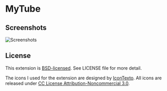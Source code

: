 # MyTube

## Screenshots

![Screenshots](http://dl.dropbox.com/u/10533595/MyTube.png)

## License

This extension is [BSD-licensed](http://www.opensource.org/licenses/BSD-3-Clause). See LICENSE file for more detail.

The icons I used for the extension are designed by [IconTexto](http://icontexto.blogspot.com/). All icons are released under [CC License Attribution-Noncommercial 3.0](http://creativecommons.org/licenses/by-nc/3.0/).
